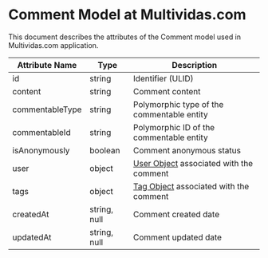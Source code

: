 # Comment Model at Multividas.com

This document describes the attributes of the Comment model used in Multividas.com application.

| Attribute Name   | Type        | Description                                 |
|------------------|-------------|---------------------------------------------|
| id               | string      | Identifier (ULID)
| content          | string      | Comment content
| commentableType  | string      | Polymorphic type of the commentable entity
| commentableId    | string      | Polymorphic ID of the commentable entity
| isAnonymously    | boolean     | Comment anonymous status
| user             | object      | [User Object](/rest/entities/user#user) associated with the comment
| tags             | object      | [Tag Object](/rest/entities/tag#tag) associated with the comment
| createdAt        | string, null| Comment created date
| updatedAt        | string, null| Comment updated date
